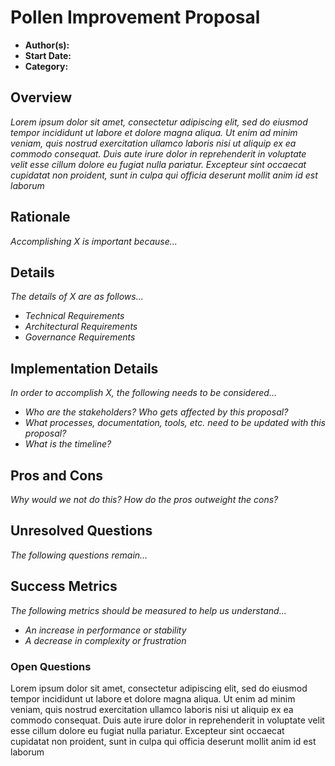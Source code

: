 # Pollen Improvement Proposal
- **Author(s):**
- **Start Date:**
- **Category:**

## Overview
*Lorem ipsum dolor sit amet, consectetur adipiscing elit, sed do eiusmod tempor incididunt ut labore et dolore magna aliqua. Ut enim ad minim veniam, quis nostrud exercitation ullamco laboris nisi ut aliquip ex ea commodo consequat. Duis aute irure dolor in reprehenderit in voluptate velit esse cillum dolore eu fugiat nulla pariatur. Excepteur sint occaecat cupidatat non proident, sunt in culpa qui officia deserunt mollit anim id est laborum* 

## Rationale
*Accomplishing X is important because...*

## Details
*The details of X are as follows...*

- *Technical Requirements*
- *Architectural Requirements*
- *Governance Requirements*

## Implementation Details
*In order to accomplish X, the following needs to be considered...*

- *Who are the stakeholders? Who gets affected by this proposal?*
- *What processes, documentation, tools, etc. need to be updated with this proposal?*
- *What is the timeline?*

## Pros and Cons
*Why would we not do this? How do the pros outweight the cons?*

## Unresolved Questions
*The following questions remain...*

## Success Metrics
*The following metrics should be measured to help us understand...*

- *An increase in performance or stability*
- *A decrease in complexity or frustration*




### Open Questions

Lorem ipsum dolor sit amet, consectetur adipiscing elit, sed do eiusmod tempor incididunt ut labore et dolore magna aliqua. Ut enim ad minim veniam, quis nostrud exercitation ullamco laboris nisi ut aliquip ex ea commodo consequat. Duis aute irure dolor in reprehenderit in voluptate velit esse cillum dolore eu fugiat nulla pariatur. Excepteur sint occaecat cupidatat non proident, sunt in culpa qui officia deserunt mollit anim id est laborum
